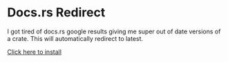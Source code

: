 # Docs.rs Redirect

I got tired of docs.rs google results giving me super out of date versions of a crate. This will automatically redirect to latest.

[Click here to install](https://raw.githubusercontent.com/Bluskript/docs-rs-redirect/master/script.user.js)
